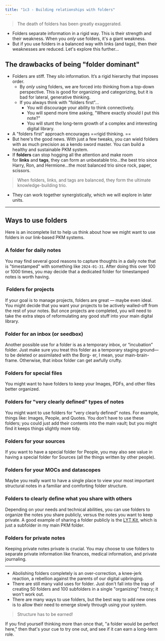 ```yaml
---
title: "1c3 - Building relationships with folders"
---
```

> The death of folders has been greatly exaggerated.
- Folders separate information in a rigid way. This is their strength and their weakness. When you _only_ use folders, it's a giant weakness. 
- But if you use folders in a balanced way with links (and tags), then their weaknesses are reduced.  Let's explore this further...

## The drawbacks of being "folder dominant"
- Folders are stiff. They silo information. It’s a rigid hierarchy that imposes order.  
  - By _only_ using folders, we are forced into thinking from a top-down perspective. This is good for organizing and categorizing, but it is bad for lateral, generative thinking.
  - If you always think with "folders first"...
	- You will discourage your ability to think connectively. 
	- You will spend more time asking, "Where exactly should I put this note?"
	- You will stunt the long-term growth of a complex and interesting digital library.
- A "folders first" approach encourages ==rigid thinking. ==
- But here's the good news.  With just a few tweaks, you can wield folders with as much precision as a kendo sword master. You can build a healthy and sustainable PKM system.  
- If **folders** can stop hogging all the attention and make room for **links** and **tags**, they can form an unbeatable trio...the best trio since Harry, Ron, and Hermione...the most balanced trio since rock, paper, scissors.
> When folders, links, and tags are balanced, they form the ultimate knowledge-building trio.
- They can work together synergistically, which we will explore in later units.

--- 

## Ways to use folders
Here is an incomplete list to help us think about how we might want to use folders in our link-based PKM systems.

### A folder for **daily notes**
You may find several good reasons to capture thoughts in a daily note that is "timestamped" with something like `2024-01-31`. After doing this over 100 or 1000 times, you may decide that a dedicated folder for timestamped notes is worth having.  
  
###  Folders for **projects**
If your goal is to manage projects, folders are great — maybe even ideal. You might decide that you want your projects to be actively walled-off from the rest of your notes.  But once projects are completed, you will need to take the extra steps of reformulating any good stuff into your main digital library.  
  
### Folder for an **inbox** (or **seedbox**)
Another possible use for a folder is as a temporary inbox, or “incubation” folder. Just make sure you treat this folder as a temporary staging ground—to be deleted or assimilated with the Borg- er, I mean, your main-brain-frame. Otherwise, that inbox folder can get awfully crufty.   
### Folders for **special files**
You might want to have folders to keep your Images, PDFs, and other files better organized.  
  
### Folders for **"very clearly defined"** types of notes
You might want to use folders for “very clearly defined” notes. For example, things like: Images, People, and Quotes. You don’t have to use these folders; you could just add their contents into the main vault; but you might find it keeps things slightly more tidy.  
  
### Folders for your **sources**
If you want to have a special folder for People, you may also see value in having a special folder for Sources (all the things written by other people).   

### Folders for your **MOCs** and **datascopes**
Maybe you really want to have a single place to view your most important structural notes in a familiar and comforting folder structure.   
  
### Folders to clearly define what you **share with others**
Depending on your needs and technical abilities, you can use folders to organize the notes you share publicly, versus the notes you want to keep private. A good example of sharing a folder publicly is the [LYT Kit](https://notes.linkingyourthinking.com/), which is just a subfolder in my main PKM folder.   
  

### Folders for **private notes**
Keeping private notes private is crucial. You may choose to use folders to separate private information like finances, medical information, and private journaling.

--- 
- Abolishing folders completely is an over-correction, a knee-jerk reaction, a rebellion against the parents of our digital upbringing.   
- There are still many valid uses for folder. Just don't fall into the trap of creating 50 folders and 100 subfolders in a single "organizing" frenzy; it won't work out.   
- There are many ways to use folders, but the best way to add new ones is to allow their need to emerge slowly through using your system.   

> Structure has to be earned!
  
If you find yourself thinking more than once that, "a folder would be perfect here," then that's your cue to try one out, and see if it can earn a long-term role.